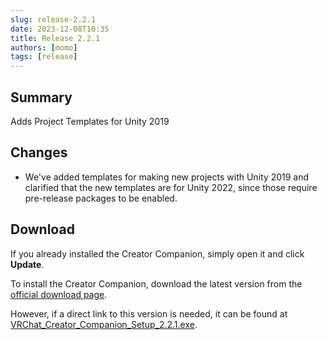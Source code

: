 ```yaml
---
slug: release-2.2.1
date: 2023-12-08T10:35
title: Release 2.2.1
authors: [momo]
tags: [release]
---
```

## Summary

Adds Project Templates for Unity 2019

<!--truncate-->

## Changes

- We've added templates for making new projects with Unity 2019 and clarified that the new templates are for Unity 2022, since those require pre-release packages to be enabled.

## Download

If you already installed the Creator Companion, simply open it and click **Update**.

To install the Creator Companion, download the latest version from the [official download page](https://vrchat.com/home/download).

However, if a direct link to this version is needed, it can be found at [VRChat_Creator_Companion_Setup_2.2.1.exe](https://vrcpm.vrchat.cloud/vcc/Builds/2.2.1/VRChat_CreatorCompanion_Setup_2.2.1.exe).
